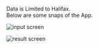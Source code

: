 Data is Limited to Halifax.<br>
Below are some snaps of the App.

![input screen](https://github.com/parijatb2018/Machine%20Learning%20Repo/Python/Property%20Type%20Identification%20Web%20App/APP%20Images/img0.JPG)

![result screen](https://github.com//parijatb2018//Machine-Learning//Machine%Learning%Repo//Python//Property%Type%Identification%Web%App//APP%Images//img1.JPG)
